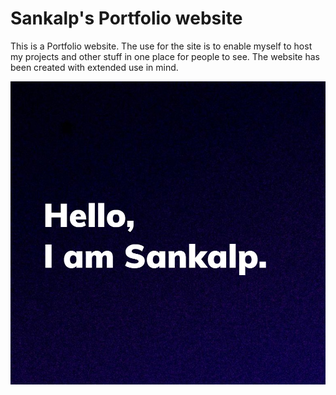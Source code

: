 # **Sankalp's Portfolio website**

This is a Portfolio website.
The use for the site is to enable myself to host my projects and other stuff in one place for people to see. 
The website has been created with extended use in mind. 

![alt text](https://github.com/snklp1/sankalp.port/blob/main/Face.jpg?raw=true)
